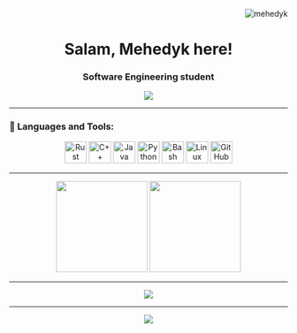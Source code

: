 <!-- Profile Views -->
<p align="right">
  <img src="https://komarev.com/ghpvc/?username=mehedyk&label=Profile+views&color=0e75b6&style=flat" alt="mehedyk" />
</p>

<!-- Greetings -->
<h1 align="center">Salam, Mehedyk here!</h1>
<h3 align="center">Software Engineering student</h3>

<!-- Typing animation -->
<p align="center">
  <img src="https://readme-typing-svg.demolab.com?font=Fira+Code&weight=500&size=22&pause=1000&color=00FF99&center=true&vCenter=true&width=600&lines=Software+Engineering+Student;Tool+Builder+%7C+Problem+Solver;Rust+%7C+C%2B%2B+%7C+Java+%7C+Bash;Always+in+build+mode..." />
</p>

---

<!-- Languages and Tools -->
### 🧰 Languages and Tools:
<p align="center">
  <img src="https://cdn.jsdelivr.net/gh/devicons/devicon/icons/rust/rust-plain.svg" width="40" alt="Rust" />
  <img src="https://cdn.jsdelivr.net/gh/devicons/devicon/icons/cplusplus/cplusplus-original.svg" width="40" alt="C++" />
  <img src="https://cdn.jsdelivr.net/gh/devicons/devicon/icons/java/java-original.svg" width="40" alt="Java" />
  <img src="https://cdn.jsdelivr.net/gh/devicons/devicon/icons/python/python-original.svg" width="40" alt="Python" />
  <img src="https://cdn.jsdelivr.net/gh/devicons/devicon/icons/bash/bash-original.svg" width="40" alt="Bash" />
  <img src="https://cdn.jsdelivr.net/gh/devicons/devicon/icons/linux/linux-original.svg" width="40" alt="Linux" />
  <img src="https://cdn.jsdelivr.net/gh/devicons/devicon/icons/github/github-original.svg" width="40" alt="GitHub" />
</p>

---

<!-- GitHub Stats and Streaks -->
<p align="center">
  <img src="https://github-readme-stats.vercel.app/api?username=mehedyk&show_icons=true&theme=radical&hide_border=true" height="165" />
  <img src="https://github-readme-streak-stats.herokuapp.com?user=mehedyk&theme=radical&hide_border=true" height="165" />
</p>

---

<!-- Cool animated activity graph -->
<p align="center">
  <img src="https://github-readme-activity-graph.vercel.app/graph?username=mehedyk&theme=tokyo-night&area=true&hide_border=true" />
</p>

---

<!-- Trophies -->
<p align="center">
  <img src="https://github-profile-trophy.vercel.app/?username=mehedyk&theme=darkhub&no-bg=true&no-frame=true&margin-w=5" />
</p>
